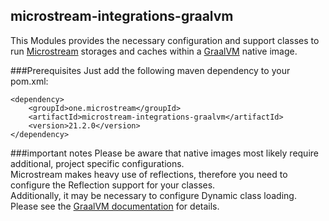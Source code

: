 ## microstream-integrations-graalvm
This Modules provides the necessary configuration and support classes to run [Microstream](https://www.microstream.one/) storages and caches within a [GraalVM](https://www.graalvm.org/) native image.

###Prerequisites
Just add the following maven dependency to your pom.xml:

```
<dependency>
	<groupId>one.microstream</groupId>
	<artifactId>microstream-integrations-graalvm</artifactId>
	<version>21.2.0</version>
</dependency>
```

###important notes
Please be aware that native images most likely require additional, project specific configurations. <br/>
Microstream makes heavy use of reflections, therefore you need to configure the Reflection support for your classes. <br/>
Additionally, it may be necessary to configure Dynamic class loading. <br/>
Please see the [GraalVM documentation](https://www.graalvm.org/reference-manual/native-image/Limitations/) for details. 